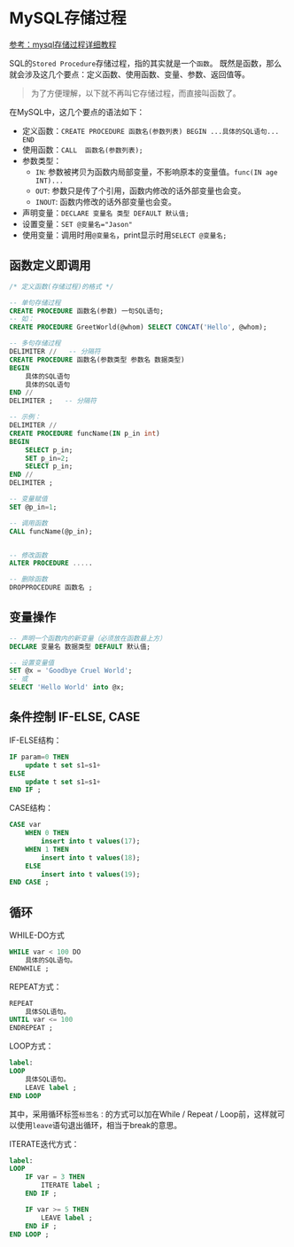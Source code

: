 # MySQL存储过程

[参考：mysql存储过程详细教程](https://www.jianshu.com/p/7b2d74701ccd)

SQL的`Stored Procedure`存储过程，指的其实就是一个`函数`。
既然是函数，那么就会涉及这几个要点：定义函数、使用函数、变量、参数、返回值等。

> 为了方便理解，以下就不再叫它存储过程，而直接叫函数了。

在MySQL中，这几个要点的语法如下：
- 定义函数：`CREATE PROCEDURE 函数名(参数列表) BEGIN ...具体的SQL语句... END`
- 使用函数：`CALL  函数名(参数列表);`
- 参数类型：
    - `IN`: 参数被拷贝为函数内局部变量，不影响原本的变量值。`func(IN age INT)...`
    - `OUT`: 参数只是传了个引用，函数内修改的话外部变量也会变。
    - `INOUT`: 函数内修改的话外部变量也会变。
- 声明变量：`DECLARE 变量名 类型 DEFAULT 默认值;`
- 设置变量：`SET @变量名="Jason"`
- 使用变量：调用时用`@变量名`，print显示时用`SELECT @变量名;`

## 函数定义即调用
```sql
/* 定义函数(存储过程)的格式 */

-- 单句存储过程
CREATE PROCEDURE 函数名(参数) 一句SQL语句;
-- 如：
CREATE PROCEDURE GreetWorld(@whom) SELECT CONCAT('Hello', @whom); 

-- 多句存储过程
DELIMITER //   -- 分隔符
CREATE PROCEDURE 函数名(参数类型 参数名 数据类型)
BEGIN
    具体的SQL语句
    具体的SQL语句
END //
DELIMITER ;   -- 分隔符

-- 示例：
DELIMITER //  
CREATE PROCEDURE funcName(IN p_in int)  
BEGIN   
    SELECT p_in;   
    SET p_in=2;   
    SELECT p_in;   
END //  
DELIMITER ;

-- 变量赋值
SET @p_in=1;  

-- 调用函数
CALL funcName(@p_in);


-- 修改函数
ALTER PROCEDURE .....

-- 删除函数
DROPPROCEDURE 函数名 ;
```

## 变量操作

```sql
-- 声明一个函数内的新变量（必须放在函数最上方）
DECLARE 变量名 数据类型 DEFAULT 默认值; 

-- 设置变量值
SET @x = 'Goodbye Cruel World';  
-- 或
SELECT 'Hello World' into @x; 
```

## 条件控制 IF-ELSE, CASE


IF-ELSE结构：
```sql
IF param=0 THEN
    update t set s1=s1+
ELSE 
    update t set s1=s1+
END IF ;
```

CASE结构：
```sql
CASE var  
    WHEN 0 THEN
        insert into t values(17);  
    WHEN 1 THEN
        insert into t values(18);  
    ELSE   
        insert into t values(19);  
END CASE ;
```


## 循环

WHILE-DO方式
```sql
WHILE var < 100 DO
    具体的SQL语句。
ENDWHILE ;
```

REPEAT方式：
```sql
REPEAT
    具体SQL语句。
UNTIL var <= 100
ENDREPEAT ;
```

LOOP方式：
```sql
label: 
LOOP
    具体SQL语句。
    LEAVE label ;
END LOOP
```
其中，采用循环标签`标签名：`的方式可以加在While / Repeat / Loop前，这样就可以使用`leave`语句退出循环，相当于break的意思。


ITERATE迭代方式：
```sql
label:
LOOP
    IF var = 3 THEN
        ITERATE label ;
    END IF ;

    IF var >= 5 THEN
        LEAVE label ;
    END iF ;
END LOOP ;
```